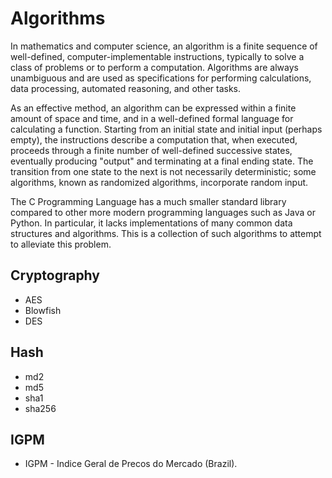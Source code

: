 # Algorithms

In mathematics and computer science, an algorithm is a finite sequence of well-defined, computer-implementable instructions, typically to solve a class of problems or to perform a computation. Algorithms are always unambiguous and are used as specifications for performing calculations, data processing, automated reasoning, and other tasks.

As an effective method, an algorithm can be expressed within a finite amount of space and time, and in a well-defined formal language for calculating a function. Starting from an initial state and initial input (perhaps empty), the instructions describe a computation that, when executed, proceeds through a finite number of well-defined successive states, eventually producing "output" and terminating at a final ending state. The transition from one state to the next is not necessarily deterministic; some algorithms, known as randomized algorithms, incorporate random input.

The C Programming Language has a much smaller standard library compared to other more modern programming languages such as Java or Python. In particular, it lacks implementations of many common data structures and algorithms. This is a collection of such algorithms to attempt to alleviate this problem.

## Cryptography

* AES
* Blowfish
* DES

## Hash

* md2
* md5
* sha1
* sha256

## IGPM

* IGPM - Indice Geral de Precos do Mercado (Brazil).

